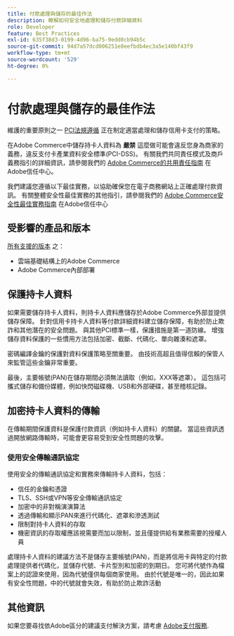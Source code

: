 ```yaml
---
title: 付款處理與儲存的最佳作法
description: 瞭解如何安全地處理和儲存付款詳細資料
role: Developer
feature: Best Practices
exl-id: 635f38d3-0199-4d96-ba75-9edd0cb94b5c
source-git-commit: 94d7a57dcd006251e8eefbdb4ec3a5e140bf43f9
workflow-type: tm+mt
source-wordcount: '529'
ht-degree: 0%

---
```


# 付款處理與儲存的最佳作法

維護的重要原則之一 [PCI法規遵循](https://experienceleague.adobe.com/docs/commerce-admin/start/compliance/payments/compliance-pci.html) 正在制定適當處理和儲存信用卡支付的策略。

在Adobe Commerce中儲存持卡人資料為 **嚴禁** 這麼做可能會違反您身為商家的義務，違反支付卡產業資料安全標準(PCI-DSS)。 有關我們共同責任模式及商戶義務指引的詳細資訊，請參閱我們的 [Adobe Commerce的共用責任指南](https://www.adobe.com/content/dam/cc/en/trust-center/ungated/whitepapers/experience-cloud/adobe-commerce-shared-responsibility-guide.pdf) 在Adobe信任中心。

我們建議您遵循以下最佳實務，以協助確保您在電子商務網站上正確處理付款資訊。 有關整體安全性最佳實務的其他指引，請參閱我們的 [Adobe Commerce安全性最佳實務指南](https://www.adobe.com/content/dam/cc/en/trust-center/ungated/whitepapers/experience-cloud/adobe-commerce-best-practices-guide.pdf) 在Adobe信任中心

## 受影響的產品和版本

[所有支援的版本](../../../release/versions.md) 之：

* 雲端基礎結構上的Adobe Commerce
* Adobe Commerce內部部署

## 保護持卡人資料

如果需要儲存持卡人資料，則持卡人資料應儲存於Adobe Commerce外部並提供儲存保障。 針對信用卡持卡人資料等付款詳細資料建立儲存保障，有助於防止欺詐和其他潛在的安全問題。 與其他PCI標準一樣，保護措施是第一道防線。 增強儲存資料保護的一些慣用方法包括加密、截斷、代碼化、單向雜湊和遮罩。

密碼編譯金鑰的保護對資料保護策略至關重要。 由技術高超且值得信賴的保管人來監管這些金鑰非常重要。

最後，主要帳號(PAN)在儲存期間必須無法讀取（例如，XXX等遮罩）。 這包括可攜式儲存和備份媒體，例如快閃磁碟機、USB和外部硬碟，甚至稽核記錄。

## 加密持卡人資料的傳輸

在傳輸期間保護資料是保護付款資訊（例如持卡人資料）的關鍵。 當這些資訊透過開放網路傳輸時，可能會更容易受到安全性問題的攻擊。

### 使用安全傳輸通訊協定

使用安全的傳輸通訊協定和實務來傳輸持卡人資料，包括：

* 信任的金鑰和憑證
* TLS、SSH或VPN等安全傳輸通訊協定
* 加密中的非對稱演演算法
* 透過傳輸和顯示PAN來進行代碼化、遮罩和滲透測試
* 限制對持卡人資料的存取
* 機密資訊的存取權應該視需要而加以限制，並且僅提供給有業務需要的授權人員

處理持卡人資料的建議方法不是儲存主要帳號(PAN)，而是將信用卡與特定的付款處理提供者代碼化，並儲存代號、卡片型別和加密的到期日。 您可將代號作為檔案上的認證來使用，因為代號僅供每個商家使用。 由於代號是唯一的，因此如果有安全性問題，中的代號就會失效，有助於防止欺詐活動

## 其他資訊

如果您要尋找依Adobe區分的建議支付解決方案，請考慮 [Adobe支付服務](https://experienceleague.adobe.com/docs/commerce-merchant-services/payment-services/overview.html).
